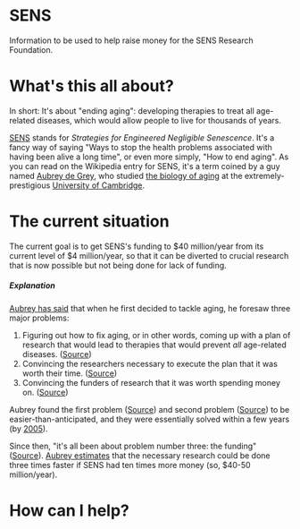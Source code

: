 # SENS
Information to be used to help raise money for the SENS Research Foundation.

# What's this all about?
In short: It's about "ending aging": developing therapies to treat all age-related diseases, which would allow people to live for thousands of years.

[SENS](https://en.wikipedia.org/wiki/Strategies_for_Engineered_Negligible_Senescence) stands for *Strategies for Engineered Negligible Senescence*. It's a fancy way of saying "Ways to stop the health problems associated with having been alive a long time", or even more simply, "How to end aging". As you can read on the Wikipedia entry for SENS, it's a term coined by a guy named [Aubrey de Grey](https://en.wikipedia.org/wiki/Aubrey_de_Grey), who studied [the biology of aging](https://en.wikipedia.org/wiki/Gerontology#Biogerontology) at the extremely-prestigious [University of Cambridge](https://en.wikipedia.org/wiki/University_of_Cambridge).

# The current situation
The current goal is to get SENS's funding to $40 million/year from its current level of $4 million/year, so that it can be diverted to crucial research that is now possible but not being done for lack of funding.

##### Explanation
[Aubrey has said]((https://www.youtube.com/watch?v=PX5bes7z4Lg&t=2m21s)) that when he first decided to tackle aging, he foresaw three major problems:
1. Figuring out how to fix aging, or in other words, coming up with a plan of research that would lead to therapies that would prevent *all* age-related diseases. ([Source](https://www.youtube.com/watch?v=PX5bes7z4Lg&t=2m45s))
1. Convincing the researchers necessary to execute the plan that it was worth their time. ([Source](https://www.youtube.com/watch?v=PX5bes7z4Lg&t=2m59s))
1. Convincing the funders of research that it was worth spending money on. ([Source](https://www.youtube.com/watch?v=PX5bes7z4Lg&t=3m18s))

Aubrey found the first problem ([Source](https://www.youtube.com/watch?v=PX5bes7z4Lg&t=3m26s)) and second problem ([Source](https://www.youtube.com/watch?v=PX5bes7z4Lg&t=5m38s)) to be easier-than-anticipated, and they were essentially solved within a few years (by [2005](https://www.youtube.com/watch?v=PX5bes7z4Lg&t=7m25s)).

Since then, "it's all been about problem number three: the funding" ([Source](https://www.youtube.com/watch?v=PX5bes7z4Lg&t=7m45s)). [Aubrey estimates](https://www.youtube.com/watch?v=PX5bes7z4Lg&t=9m32s) that the necessary research could be done three times faster if SENS had ten times more money (so, $40-50 million/year).

# How can I help?
